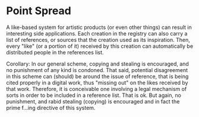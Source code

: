 # Point Spread

A like-based system for artistic products (or even other things) can result in interesting side applications. Each creation in the registry can also carry a list of references, or sources that the creation used as its inspiration. Then, every "like" (or a portion of it) received by this creation can automatically be distributed people in the references list.

Corollary: In our general scheme, copying and stealing is encouraged, and no punishment of any kind is condoned. That said, potential disagreement in this scheme can (should) be around the issue of reference, that is being cited properly in a digital work, thus "missing out" on the likes received by that work. Therefore, it is conceivable one involving a legal mechanism of sorts in order to be included in a reference list. That is ok. But again, no punishment, and rabid stealing (copying) is encouraged and in fact the prime f...ing directive of this system.
